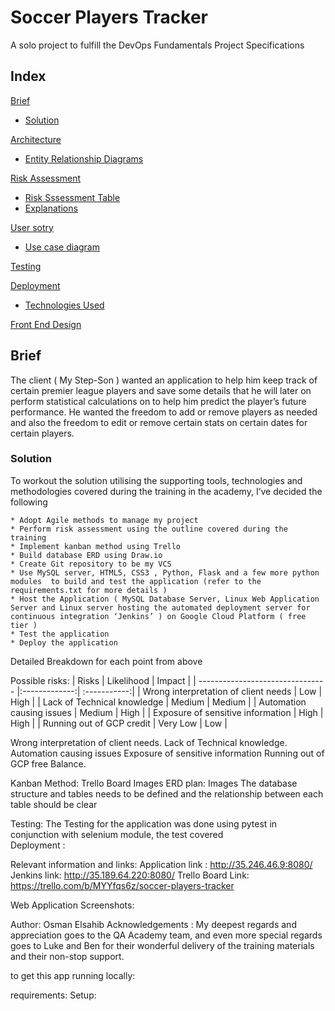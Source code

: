 # Soccer Players Tracker
A solo project to fulfill the DevOps Fundamentals Project Specifications 

## Index
[Brief](#brief)
   * [Solution](#solution)

[Architecture](#architecture)
   * [Entity Relationship Diagrams](#erd)

[Risk Assessment](#risks)
   * [Risk Sssessment Table](#risks)
   * [Explanations](#risks_expl)

[User sotry](#user_sotry)
   * [Use case diagram](#use_case)

[Testing](#testing)


[Deployment](#depl)
   * [Technologies Used](#tech)


[Front End Design](#FE)

<a name="brief"></a>
## Brief 
The client ( My Step-Son ) wanted an application to help him keep track of certain premier league players and save some details that he will later on perform statistical calculations on to help him predict the player’s future performance.
He wanted the freedom to add or remove players as needed and also the freedom to edit or remove certain stats on certain dates for certain players.
<a name= 'solution'></a>
### Solution

To workout the solution utilising the supporting tools, technologies and methodologies covered during the training in the academy, I’ve decided the following

    * Adopt Agile methods to manage my project
    * Perform risk assessment using the outline covered during the training
    * Implement kanban method using Trello
    * Build database ERD using Draw.io
    * Create Git repository to be my VCS
    * Use MySQL server, HTML5, CSS3 , Python, Flask and a few more python modules  to build and test the application (refer to the requirements.txt for more details )
    * Host the Application ( MySQL Database Server, Linux Web Application Server and Linux server hosting the automated deployment server for continuous integration ‘Jenkins’ ) on Google Cloud Platform ( free tier )
    * Test the application
    * Deploy the application

Detailed Breakdown for each point from above

Possible risks:
| Risks                            | Likelihood    | Impact       | 
| -------------------------------- |:-------------:| :-----------:| 
| Wrong interpretation of client needs | Low           | High         | 
| Lack of Technical knowledge      | Medium        |   Medium     | 
| Automation causing issues        | Medium        |  High        | 
| Exposure of sensitive information  | High     |    High | 
| Running out of GCP credit        |  Very Low     |    Low       | 

Wrong interpretation of client needs.
Lack of Technical knowledge.
Automation causing issues
Exposure of sensitive information
Running out of GCP free Balance.


Kanban Method:
Trello Board 
Images
ERD plan:
Images 
The database structure and tables needs to be defined and the relationship between each table should be clear

Testing:
The Testing for the application was done using pytest in conjunction with selenium module, the test covered  
Deployment :


Relevant information and links:
Application link : http://35.246.46.9:8080/
Jenkins link: http://35.189.64.220:8080/
Trello Board Link: https://trello.com/b/MYYfqs6z/soccer-players-tracker

Web Application Screenshots:

Author:
Osman Elsahib
Acknowledgements :
My deepest regards and appreciation goes to the QA Academy team, and even more special regards goes to Luke and Ben for their wonderful delivery of the training materials and their non-stop support.





to get this app running locally:

requirements:
Setup:


